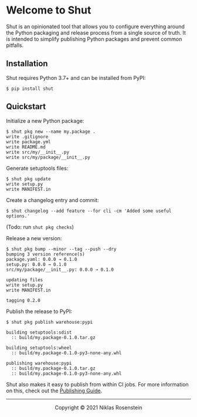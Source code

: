 # Welcome to Shut

Shut is an opinionated tool that allows you to configure everything around the Python
packaging and release process from a single source of truth. It is intended to simplify
publishing Python packages and prevent common pitfalls.

## Installation

Shut requires Python 3.7+ and can be installed from PyPI:

    $ pip install shut

## Quickstart

Initialize a new Python package:

    $ shut pkg new --name my.package .
    write .gitignore
    write package.yml
    write README.md
    write src/my/__init__.py
    write src/my/package/__init__.py

Generate setuptools files:

    $ shut pkg update
    write setup.py
    write MANIFEST.in

Create a changelog entry and commit:

    $ shut changelog --add feature --for cli -cm 'Added some useful options.'

(Todo: run `shut pkg checks`)

Release a new version:

```
$ shut pkg bump --minor --tag --push --dry
bumping 3 version reference(s)
package.yaml: 0.0.0 → 0.1.0
setup.py: 0.0.0 → 0.1.0
src/my/package/__init__.py: 0.0.0 → 0.1.0

updating files
write setup.py
write MANIFEST.in

tagging 0.2.0
```

Publish the release to PyPI:

```
$ shut pkg publish warehouse:pypi

building setuptools:sdist
  :: build/my.package-0.1.0.tar.gz

building setuptools:wheel
  :: build/my.package-0.1.0-py3-none-any.whl

publishing warehouse:pypi
  :: build/my.package-0.1.0.tar.gz
  :: build/my.package-0.1.0-py3-none-any.whl
```

Shut also makes it easy to publish from within CI jobs. For more information on this,
check out the [Publishing Guide][0].

  [0]: publishing-guide.md

---

<p align="center">Copyright &copy; 2021 Niklas Rosenstein</p>
